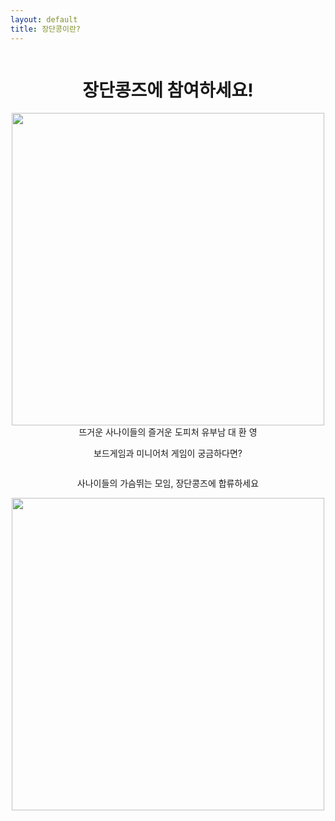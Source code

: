 ```yaml
---
layout: default
title: 장단콩이란?
---
```


<div id="contact" style="display: flex; flex-direction: column; align-items: center; text-align: center;">
  <h1 class="pageTitle">장단콩즈에 참여하세요!</h1>
  <img src="{{ '/assets/img/jdk1.jpeg' | relative_url }}" alt="" width="500">
	<a>뜨거운 사나이들의 즐거운 도피처 유부남 대 환 영</a>
  <p>보드게임과 미니어처 게임이 궁금하다면?</p>
  <p>사나이들의 가슴뛰는 모임, 장단콩즈에 합류하세요</p>
  <img src="{{ '/assets/img/jdk5.png' | relative_url }}" alt="" width="500">
</div>
